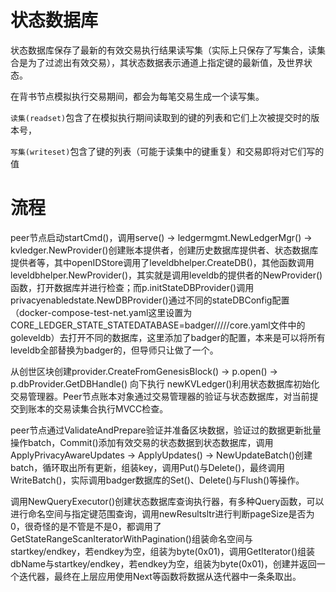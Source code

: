 # 状态数据库

状态数据库保存了最新的有效交易执行结果读写集（实际上只保存了写集合，读集合是为了过滤出有效交易），其状态数据表示通道上指定键的最新值，及世界状态。

在背书节点模拟执行交易期间，都会为每笔交易生成一个读写集。

`读集(readset)`包含了在模拟执行期间读取到的键的列表和它们上次被提交时的版本号，

`写集(writeset)`包含了键的列表（可能于读集中的键重复）和交易即将对它们写的值

# 流程

peer节点启动startCmd()，调用serve() -> ledgermgmt.NewLedgerMgr() -> kvledger.NewProvider()创建账本提供者，创建历史数据库提供者、状态数据库提供者等，其中openIDStore调用了leveldbhelper.CreateDB()，其他函数调用leveldbhelper.NewProvider()，其实就是调用leveldb的提供者的NewProvider()函数，打开数据库并进行检查；而p.initStateDBProvider()调用privacyenabledstate.NewDBProvider()通过不同的stateDBConfig配置（docker-compose-test-net.yaml这里设置为CORE_LEDGER_STATE_STATEDATABASE=badger/////core.yaml文件中的goleveldb）去打开不同的数据库，这里添加了badger的配置，本来是可以将所有leveldb全部替换为badger的，但导师只让做了一个。

从创世区块创建provider.CreateFromGenesisBlock() -> p.open() -> p.dbProvider.GetDBHandle() 向下执行 newKVLedger()利用状态数据库初始化交易管理器。Peer节点账本对象通过交易管理器的验证与状态数据库，对当前提交到账本的交易读集合执行MVCC检查。

peer节点通过ValidateAndPrepare验证并准备区块数据，验证过的数据更新批量操作batch，Commit()添加有效交易的状态数据到状态数据库，调用ApplyPrivacyAwareUpdates -> ApplyUpdates() -> NewUpdateBatch()创建batch，循环取出所有更新，组装key，调用Put()与Delete()，最终调用WriteBatch()，实际调用badger数据库的Set()、Delete()与Flush()等操作。

调用NewQueryExecutor()创建状态数据库查询执行器，有多种Query函数，可以进行命名空间与指定键范围查询，调用newResultsltr进行判断pageSize是否为0，很奇怪的是不管是不是0，都调用了GetStateRangeScanIteratorWithPagination()组装命名空间与startkey/endkey，若endkey为空，组装为byte(0x01)，调用GetIterator()组装dbName与startkey/endkey，若endkey为空，组装为byte(0x01)，创建并返回一个迭代器，最终在上层应用使用Next等函数将数据从迭代器中一条条取出。

